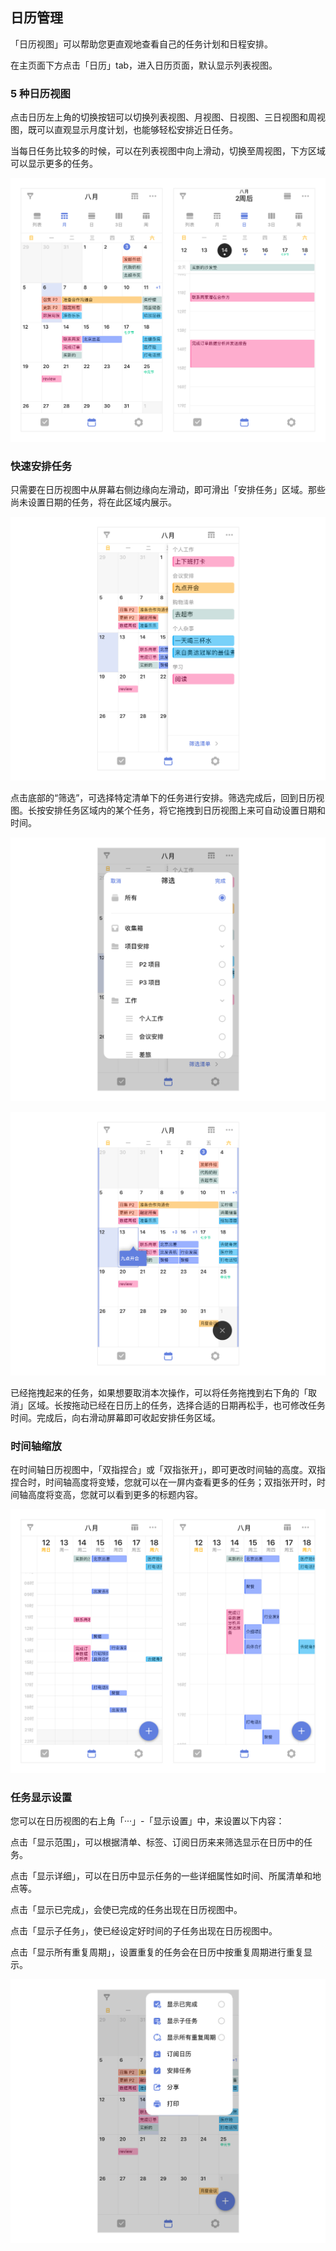 ## 日历管理

「日历视图」可以帮助您更直观地查看自己的任务计划和日程安排。

在主页面下方点击「日历」tab，进入日历页面，默认显示列表视图。

### 5 种日历视图

点击日历左上角的切换按钮可以切换列表视图、月视图、日视图、三日视图和周视图，既可以直观显示月度计划，也能够轻松安排近日任务。

当每日任务比较多的时候，可以在列表视图中向上滑动，切换至周视图，下方区域可以显示更多的任务。

![ioscalendarview](../../images/ios/managetask/calendarswitch.jpg)

### 快速安排任务

只需要在日历视图中从屏幕右侧边缘向左滑动，即可滑出「安排任务」区域。那些尚未设置日期的任务，将在此区域内展示。

![iosarrangetask1](../../images/ios/managetask/calendararrangetask1.jpg)

点击底部的“筛选”，可选择特定清单下的任务进行安排。筛选完成后，回到日历视图。长按安排任务区域内的某个任务，将它拖拽到日历视图上来可自动设置日期和时间。

![iosarrangetask2](../../images/ios/managetask/calendararrangetask2.jpg)


![iosarrangetask3](../../images/ios/managetask/calendararrangetask3.jpg)

已经拖拽起来的任务，如果想要取消本次操作，可以将任务拖拽到右下角的「取消」区域。长按拖动已经在日历上的任务，选择合适的日期再松手，也可修改任务时间。完成后，向右滑动屏幕即可收起安排任务区域。

### 时间轴缩放

在时间轴日历视图中，「双指捏合」或「双指张开」，即可更改时间轴的高度。双指捏合时，时间轴高度将变矮，您就可以在一屏内查看更多的任务；双指张开时，时间轴高度将变高，您就可以看到更多的标题内容。

![ioscaltwofingers](../../images/ios/managetask/calendarpinch.jpg)

### 任务显示设置

您可以在日历视图的右上角「···」-「显示设置」中，来设置以下内容：

点击「显示范围」，可以根据清单、标签、订阅日历来来筛选显示在日历中的任务。

点击「显示详细」，可以在日历中显示任务的一些详细属性如时间、所属清单和地点等。

点击「显示已完成」，会使已完成的任务出现在日历视图中。

点击「显示子任务」，使已经设定好时间的子任务出现在日历视图中。

点击「显示所有重复周期」，设置重复的任务会在日历中按重复周期进行重复显示。

![ioscalshowmore](../../images/ios/managetask/calendarshowdetail.jpg)

